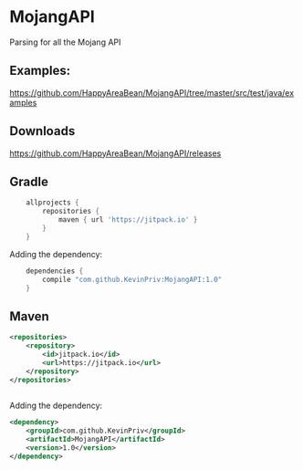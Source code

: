 # MojangAPI
Parsing for all the Mojang API   

Examples: 
-
https://github.com/HappyAreaBean/MojangAPI/tree/master/src/test/java/examples

Downloads
-
https://github.com/HappyAreaBean/MojangAPI/releases  

Gradle
-
```gradle
    allprojects {
        repositories {
            maven { url 'https://jitpack.io' }
        }
    }
```
Adding the dependency:
```gradle
    dependencies {
        compile "com.github.KevinPriv:MojangAPI:1.0"
    }

```
Maven
-
```xml
<repositories>
    <repository>
        <id>jitpack.io</id>
        <url>https://jitpack.io</url>
    </repository>
</repositories>
      
 ```
 Adding the dependency:
```xml
<dependency>
    <groupId>com.github.KevinPriv</groupId>
    <artifactId>MojangAPI</artifactId>
    <version>1.0</version>
</dependency>

```

      
     
